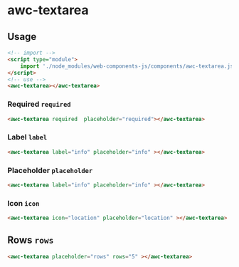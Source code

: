 # awc-textarea

## Usage

```html
<!-- import -->
<script type="module">
    import './node_modules/web-components-js/components/awc-textarea.js';
</script>
<!-- use -->
<awc-textarea></awc-textarea>
```

### Required `required`
```html
<awc-textarea required  placeholder="required"></awc-textarea>
```

### Label `label`
```html
<awc-textarea label="info" placeholder="info" ></awc-textarea>
```

### Placeholder `placeholder`
```html
<awc-textarea label="info" placeholder="info" ></awc-textarea>
```
### Icon `icon`
```html
<awc-textarea icon="location" placeholder="location" ></awc-textarea>
```

## Rows `rows`
```html
<awc-textarea placeholder="rows" rows="5" ></awc-textarea>
```